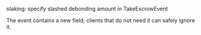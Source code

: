 staking: specify slashed debonding amount in TakeEscrowEvent

The event contains a new field; clients that do not need it
can safely ignore it.
